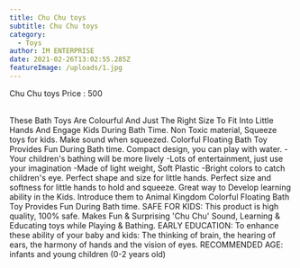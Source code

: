```yaml
---
title: Chu Chu toys
subtitle: Chu Chu toys
category:
  - Toys
author: IM ENTERPRISE
date: 2021-02-26T13:02:55.285Z
featureImage: /uploads/1.jpg
---
```

Chu Chu toys Price : 500

\
These Bath Toys Are Colourful And Just The Right Size To Fit Into Little Hands And Engage Kids During Bath Time. Non Toxic material, Squeeze toys for kids. Make sound when squeezed. Colorful Floating Bath Toy Provides Fun During Bath time. Compact design, you can play with water. -Your children's bathing will be more lively -Lots of entertainment, just use your imagination -Made of light weight, Soft Plastic -Bright colors to catch children's eye. Perfect shape and size for little hands. Perfect size and softness for little hands to hold and squeeze. Great way to Develop learning ability in the Kids. Introduce them to Animal Kingdom Colorful Floating Bath Toy Provides Fun During Bath time. SAFE FOR KIDS: This product is high quality, 100% safe. Makes Fun & Surprising 'Chu Chu' Sound, Learning & Educating toys while Playing & Bathing. EARLY EDUCATION: To enhance these ability of your baby and kids: The thinking of brain, the hearing of ears, the harmony of hands and the vision of eyes. RECOMMENDED AGE: infants and young children (0-2 years old)